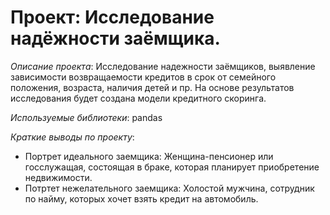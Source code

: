# Проект: Исследование надёжности заёмщика.

*Описание проекта*: Исследование надежности заёмщиков, выявление зависимости возвращаемости кредитов в срок от семейного положения, возраста, наличия детей и пр. На основе результатов исследования будет создана модели кредитного скоринга.

*Используемые библиотеки*: pandas

*Краткие выводы по проекту*:
* Портрет идеального заемщика: Женщина-пенсионер или госслужащая, состоящая в браке, которая планирует приобретение недвижимости. 
* Потртет нежелательного заемщика: Холостой мужчина, сотрудник по найму, которых хочет взять кредит на автомобиль.
